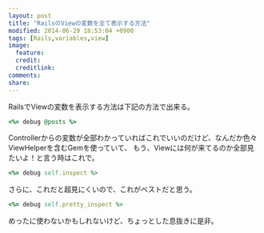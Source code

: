 ```yaml
---
layout: post
title: "RailsのViewの変数を全て表示する方法"
modified: 2014-06-29 18:53:04 +0900
tags: [Rails,variables,view]
image:
  feature:
  credit:
  creditlink:
comments:
share:
---
```


RailsでViewの変数を表示する方法は下記の方法で出来る。

~~~ ruby
<%= debug @posts %>
~~~

Controllerからの変数が全部わかっていればこれでいいのだけど、なんだか色々ViewHelperを含むGemを使っていて、
もう、Viewには何が来てるのか全部見たいよ！と言う時はこれで。

~~~ ruby
<%= debug self.inspect %>
~~~

さらに、これだと超見にくいので、これがベストだと思う。

~~~ ruby
<%= debug self.pretty_inspect %>
~~~

めったに使わないかもしれないけど、ちょっとした息抜きに是非。
